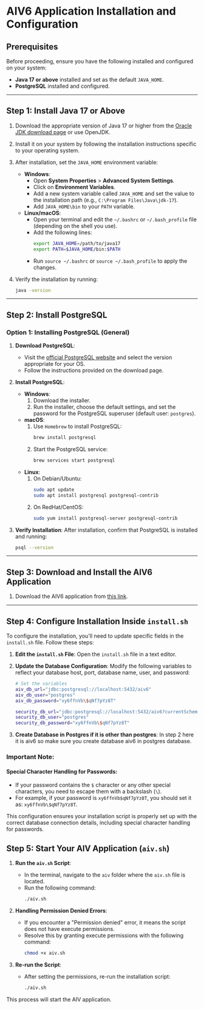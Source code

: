 # AIV6 Application Installation and Configuration

## Prerequisites
Before proceeding, ensure you have the following installed and configured on your system:
- **Java 17 or above** installed and set as the default `JAVA_HOME`.
- **PostgreSQL** installed and configured.

---

## Step 1: Install Java 17 or Above

1. Download the appropriate version of Java 17 or higher from the [Oracle JDK download page](https://www.oracle.com/java/technologies/javase-jdk17-downloads.html) or use OpenJDK.
2. Install it on your system by following the installation instructions specific to your operating system.
3. After installation, set the `JAVA_HOME` environment variable:
    - **Windows**:
      - Open **System Properties** > **Advanced System Settings**.
      - Click on **Environment Variables**.
      - Add a new system variable called `JAVA_HOME` and set the value to the installation path (e.g., `C:\Program Files\Java\jdk-17`).
      - Add `JAVA_HOME\bin` to your `PATH` variable.
    - **Linux/macOS**:
      - Open your terminal and edit the `~/.bashrc` or `~/.bash_profile` file (depending on the shell you use).
      - Add the following lines:
        ```bash
        export JAVA_HOME=/path/to/java17
        export PATH=$JAVA_HOME/bin:$PATH
        ```
      - Run `source ~/.bashrc` or `source ~/.bash_profile` to apply the changes.

4. Verify the installation by running:
    ```bash
    java -version
    ```

---

## Step 2: Install PostgreSQL

### Option 1: Installing PostgreSQL (General)
1. **Download PostgreSQL**:  
   - Visit the [official PostgreSQL website](https://www.postgresql.org/download/) and select the version appropriate for your OS.
   - Follow the instructions provided on the download page.

2. **Install PostgreSQL**:
    - **Windows**:
        1. Download the installer.
        2. Run the installer, choose the default settings, and set the password for the PostgreSQL superuser (default user: `postgres`).
    - **macOS**:
        1. Use `Homebrew` to install PostgreSQL:
            ```bash
            brew install postgresql
            ```
        2. Start the PostgreSQL service:
            ```bash
            brew services start postgresql
            ```
    - **Linux**:
        1. On Debian/Ubuntu:
            ```bash
            sudo apt update
            sudo apt install postgresql postgresql-contrib
            ```
        2. On RedHat/CentOS:
            ```bash
            sudo yum install postgresql-server postgresql-contrib
            ```

3. **Verify Installation**:
    After installation, confirm that PostgreSQL is installed and running:
    ```bash
    psql --version
    ```

---

## Step 3: Download and Install the AIV6 Application

1. Download the AIV6 application from [this link](https://dist.aivhub.com/aiv.zip).

---

## Step 4: Configure Installation Inside `install.sh`

To configure the installation, you'll need to update specific fields in the `install.sh` file. Follow these steps:

1. **Edit the `install.sh` File**: Open the `install.sh` file in a text editor.
2. **Update the Database Configuration**: Modify the following variables to reflect your database host, port, database name, user, and password:

    ```bash
    # Set the variables
    aiv_db_url="jdbc:postgresql://localhost:5432/aiv6"
    aiv_db_user="postgres"
    aiv_db_password="xy6ffnVb\$qNf7pYz8T"
    
    security_db_url="jdbc:postgresql://localhost:5432/aiv6?currentSchema=security"
    security_db_user="postgres"
    security_db_password="xy6ffnVb\$qNf7pYz8T"
    ```
3. **Create Database in Postgres if it is other than postgres**: In step 2 here it is aiv6 so make sure you create database aiv6 in postgres database.

### Important Note:
#### Special Character Handling for Passwords:
- If your password contains the `$` character or any other special characters, you need to escape them with a backslash (`\`).
- For example, if your password is `xy6ffnVb$qNf7pYz8T`, you should set it as: `xy6ffnVb\$qNf7pYz8T`.

This configuration ensures your installation script is properly set up with the correct database connection details, including special character handling for passwords.

## Step 5: Start Your AIV Application (`aiv.sh`)

1. **Run the `aiv.sh` Script**: 
    - In the terminal, navigate to the `aiv` folder where the `aiv.sh` file is located.
    - Run the following command:
        ```bash
        ./aiv.sh
        ```

2. **Handling Permission Denied Errors**:
    - If you encounter a "Permission denied" error, it means the script does not have execute permissions.
    - Resolve this by granting execute permissions with the following command:
        ```bash
        chmod +x aiv.sh
        ```

3. **Re-run the Script**:
    - After setting the permissions, re-run the installation script:
        ```bash
        ./aiv.sh
        ```

This process will start the AIV application.
